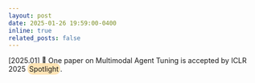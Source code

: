 ```yaml
---
layout: post
date: 2025-01-26 19:59:00-0400
inline: true
related_posts: false
---
```


[2025.01] 🌟 One paper on Multimodal Agent Tuning is accepted by ICLR 2025 
<span style="background-color: #FFE4B5; border-radius: 10px; padding: 3px;">
Spotlight</span>.

